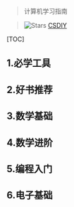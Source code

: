 > 计算机学习指南

> ![Stars](https://img.shields.io/github/stars/PKUFlyingPig/cs-self-learning)
> [CSDIY](https://csdiy.wiki/)

[TOC]

## 1.必学工具



## 2.好书推荐



## 3.数学基础



## 4.数学进阶


## 5.编程入门


## 6.电子基础